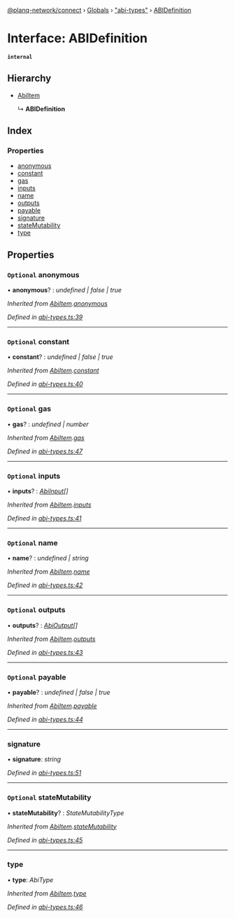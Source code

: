 [@planq-network/connect](../README.md) › [Globals](../globals.md) › ["abi-types"](../modules/_abi_types_.md) › [ABIDefinition](_abi_types_.abidefinition.md)

# Interface: ABIDefinition

**`internal`** 

## Hierarchy

* [AbiItem](_abi_types_.abiitem.md)

  ↳ **ABIDefinition**

## Index

### Properties

* [anonymous](_abi_types_.abidefinition.md#optional-anonymous)
* [constant](_abi_types_.abidefinition.md#optional-constant)
* [gas](_abi_types_.abidefinition.md#optional-gas)
* [inputs](_abi_types_.abidefinition.md#optional-inputs)
* [name](_abi_types_.abidefinition.md#optional-name)
* [outputs](_abi_types_.abidefinition.md#optional-outputs)
* [payable](_abi_types_.abidefinition.md#optional-payable)
* [signature](_abi_types_.abidefinition.md#signature)
* [stateMutability](_abi_types_.abidefinition.md#optional-statemutability)
* [type](_abi_types_.abidefinition.md#type)

## Properties

### `Optional` anonymous

• **anonymous**? : *undefined | false | true*

*Inherited from [AbiItem](_abi_types_.abiitem.md).[anonymous](_abi_types_.abiitem.md#optional-anonymous)*

*Defined in [abi-types.ts:39](https://github.com/planq-network/planq-sdk/blob/master/packages/sdk/connect/src/abi-types.ts#L39)*

___

### `Optional` constant

• **constant**? : *undefined | false | true*

*Inherited from [AbiItem](_abi_types_.abiitem.md).[constant](_abi_types_.abiitem.md#optional-constant)*

*Defined in [abi-types.ts:40](https://github.com/planq-network/planq-sdk/blob/master/packages/sdk/connect/src/abi-types.ts#L40)*

___

### `Optional` gas

• **gas**? : *undefined | number*

*Inherited from [AbiItem](_abi_types_.abiitem.md).[gas](_abi_types_.abiitem.md#optional-gas)*

*Defined in [abi-types.ts:47](https://github.com/planq-network/planq-sdk/blob/master/packages/sdk/connect/src/abi-types.ts#L47)*

___

### `Optional` inputs

• **inputs**? : *[AbiInput](_abi_types_.abiinput.md)[]*

*Inherited from [AbiItem](_abi_types_.abiitem.md).[inputs](_abi_types_.abiitem.md#optional-inputs)*

*Defined in [abi-types.ts:41](https://github.com/planq-network/planq-sdk/blob/master/packages/sdk/connect/src/abi-types.ts#L41)*

___

### `Optional` name

• **name**? : *undefined | string*

*Inherited from [AbiItem](_abi_types_.abiitem.md).[name](_abi_types_.abiitem.md#optional-name)*

*Defined in [abi-types.ts:42](https://github.com/planq-network/planq-sdk/blob/master/packages/sdk/connect/src/abi-types.ts#L42)*

___

### `Optional` outputs

• **outputs**? : *[AbiOutput](_abi_types_.abioutput.md)[]*

*Inherited from [AbiItem](_abi_types_.abiitem.md).[outputs](_abi_types_.abiitem.md#optional-outputs)*

*Defined in [abi-types.ts:43](https://github.com/planq-network/planq-sdk/blob/master/packages/sdk/connect/src/abi-types.ts#L43)*

___

### `Optional` payable

• **payable**? : *undefined | false | true*

*Inherited from [AbiItem](_abi_types_.abiitem.md).[payable](_abi_types_.abiitem.md#optional-payable)*

*Defined in [abi-types.ts:44](https://github.com/planq-network/planq-sdk/blob/master/packages/sdk/connect/src/abi-types.ts#L44)*

___

###  signature

• **signature**: *string*

*Defined in [abi-types.ts:51](https://github.com/planq-network/planq-sdk/blob/master/packages/sdk/connect/src/abi-types.ts#L51)*

___

### `Optional` stateMutability

• **stateMutability**? : *StateMutabilityType*

*Inherited from [AbiItem](_abi_types_.abiitem.md).[stateMutability](_abi_types_.abiitem.md#optional-statemutability)*

*Defined in [abi-types.ts:45](https://github.com/planq-network/planq-sdk/blob/master/packages/sdk/connect/src/abi-types.ts#L45)*

___

###  type

• **type**: *AbiType*

*Inherited from [AbiItem](_abi_types_.abiitem.md).[type](_abi_types_.abiitem.md#type)*

*Defined in [abi-types.ts:46](https://github.com/planq-network/planq-sdk/blob/master/packages/sdk/connect/src/abi-types.ts#L46)*
